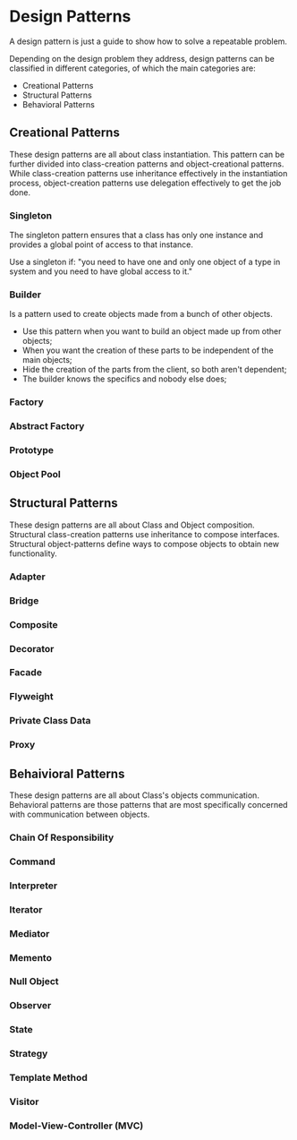 # Design Patterns

A design pattern is just a guide to show how to solve a repeatable problem.

Depending on the design problem they address, design patterns can be classified in different categories, of which the main categories are:

* Creational Patterns
* Structural Patterns
* Behavioral Patterns

## Creational Patterns

These design patterns are all about class instantiation. This pattern can be further divided into class-creation patterns and object-creational patterns. While class-creation patterns use inheritance effectively in the instantiation process, object-creation patterns use delegation effectively to get the job done.

### Singleton

The singleton pattern ensures that a class has only one instance and provides a global point of access to that instance.

Use a singleton if: "you need to have one and only one object of a type in system and you need to have global access to it."

### Builder

Is a pattern used to create objects made from a bunch of other objects.

* Use this pattern when you want to build an object made up from other objects;
* When you want the creation of these parts to be independent of the main objects;
* Hide the creation of the parts from the client, so both aren't dependent;
* The builder knows the specifics and nobody else does;

### Factory

### Abstract Factory

### Prototype

### Object Pool


## Structural Patterns

These design patterns are all about Class and Object composition. Structural class-creation patterns use inheritance to compose interfaces. Structural object-patterns define ways to compose objects to obtain new functionality.

### Adapter

### Bridge

### Composite

### Decorator

### Facade

### Flyweight

### Private Class Data

### Proxy



## Behaivioral Patterns

These design patterns are all about Class's objects communication. Behavioral patterns are those patterns that are most specifically concerned with communication between objects.

### Chain Of Responsibility

### Command

### Interpreter

### Iterator

### Mediator

### Memento

### Null Object

### Observer

### State

### Strategy

### Template Method

### Visitor

### Model-View-Controller (MVC)
